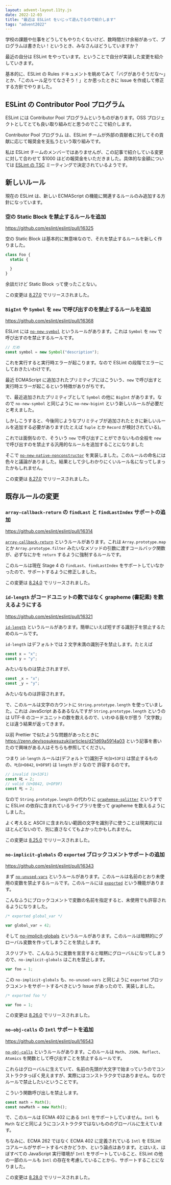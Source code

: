 ```yaml
---
layout: advent-layout.11ty.js
date: 2022-12-03
title: "最近は ESLint をいじって遊んでるので紹介します"
tags: "advent2022"
---
```


学校の課題や仕事をどうしてもやりたくないけど、数時間だけ余裕があって、プログラムは書きたい！というとき、みなさんはどうしていますか？

最近の自分は ESLint をやっています。ということで自分が実装した変更を紹介していきます。

基本的に、ESLint の Rules ドキュメントを眺めてみて「バグがありそうだな〜」とか、「このルール足りてなさそう！」とか思ったときに Issue を作成して修正する方針でやりました。

## ESLint の Contributor Pool プログラム

ESLint には Contributor Pool プログラムというものがあります。OSS プロジェクトとしてとても良い取り組みだと思うのでここで紹介します。

Contributor Pool プログラム は、ESLint チームが外部の貢献者に対してその貢献に応じて報奨金を支払うという取り組みです。

私は ESLint チームのメンバーではありませんが、この記事で紹介している変更に対して合わせて \$1000 ほどの報奨金をいただきました。具体的な金額については [ESLint の TSC](https://eslint.org/docs/latest/maintainer-guide/governance#technical-steering-committee-tsc) ミーティングで決定されているようです。

## 新しいルール

現在の ESLint は、新しい ECMAScript の機能に関連するルールのみ追加する方針になっています。

### 空の Static Block を禁止するルールを追加

https://github.com/eslint/eslint/pull/16325

空の Static Block は基本的に無意味なので、それを禁止するルールを新しく作りました。

```js
class Foo {
  static {

  }
}
```

余談だけど Static Block って使ったことない。

この変更は [8.27.0](https://eslint.org/blog/2022/11/eslint-v8.27.0-released/) でリリースされました。

### `BigInt` や `Symbol` を `new` で呼び出すのを禁止するルールを追加

https://github.com/eslint/eslint/pull/16368

ESLint には [`no-new-symbol`](https://eslint.org/docs/latest/rules/no-new-symbol) というルールがあります。これは `Symbol` を `new` で呼び出すのを禁止するルールです。

```js
// だめ
const symbol = new Symbol("description");
```

これを実行すると実行時エラーが起こります。なので ESLint の段階でエラーにしておきたいわけです。

最近 ECMAScript に追加されたプリミティブにはこういう、`new` で呼び出すと実行時エラーが起こるという特徴がありがちです。

で、最近追加されたプリミティブとして `Symbol` の他に `BigInt` があります。なので `no-new-symbol` と同じように `no-new-bigint` という新しいルールが必要だと考えました。

しかしこうすると、今後同じようなプリミティブが追加されたときに新しいルールを追加する必要があります(たとえば `Tuple` とか `Record` が検討されている)。

これでは面倒なので、そういう `new` で呼び出すことができないもの全般を `new` で呼び出すのを禁止する汎用的なルールを追加することになりました

そこで [`no-new-native-nonconstructor`](https://eslint.org/docs/latest/rules/no-new-native-nonconstructor) を実装しました。このルールの命名には色々と議論がありました。結果として少しわかりにくいルール名になってしまったかもしれません。

この変更は [8.27.0](https://eslint.org/blog/2022/11/eslint-v8.27.0-released/) でリリースされました。

## 既存ルールの変更

### `array-callback-return` の `findLast` と `findLastIndex` サポートの追加

https://github.com/eslint/eslint/pull/16314

[`array-callback-return`](https://eslint.org/docs/latest/rules/array-callback-return) というルールがあります。これは `Array.prototype.map` とか `Array.prototype.filter` みたいなメソッドの引数に渡すコールバック関数が、必ずなにかを `return` するように強制するルールです。

このルールは現在 Stage 4 の `findLast`、`findLastIndex` をサポートしていなかったので、サポートするように修正しました。

この変更は [8.24.0](https://eslint.org/blog/2022/09/eslint-v8.24.0-released/) でリリースされました。

### `id-length` がコードユニットの数ではなく grapheme (書記素) を数えるようにする

https://github.com/eslint/eslint/pull/16321

[`id-length`](https://eslint.org/docs/latest/rules/id-length) というルールがあります。簡単にいえば短すぎる識別子を禁止するためのルールです。

`id-length` はデフォルトでは 2 文字未満の識別子を禁止します。たとえば

```js
const x = "x";
const y = "y";
```

みたいなものは禁止されますが、

```js
const _x = "x";
const _y = "y";
```

みたいなものは許容されます。

で、このルールは文字のカウントに `String.prototype.length` を使っていました。これは JavaScript あるあるなんですが `String.prototype.length` というのは UTF-8 のコードユニットの数を数えるので、いわゆる我々が思う「文字数」とは違う結果が返ってきます。

以前 Prettier で似たような問題があったときに https://zenn.dev/sosukesuzuki/articles/d21d69a5914a03 という記事を書いたので興味がある人はそちらも参照してください。

つまり `id-length` ルールは(デフォルトで)識別子 `叱`(`U+53F1`) は禁止するものの、`𠮟`(`U+D842`, `U+DF9F`) は `length` が `2` なので 許容するのです。

```js
// invalid (U+53F1)
const 叱 = 2;
// valid (U+D842, U+DF9F)
const 𠮟 = 2;
```

なので `String.prototype.length` の代わりに [`graphemse-splitter`](https://github.com/orling/grapheme-splitter) というすでに ESLint の依存に含まれているライブラリを使って grapheme を数えるようにしました。

よく考えると ASCII に含まれない範囲の文字を識別子に使うことは現実的にはほとんどないので、別に直さなくてもよかったかもしれません。

この変更は [8.25.0](https://eslint.org/blog/2022/10/eslint-v8.25.0-released/) でリリースされました。

### `no-implicit-globals` の `exported` ブロックコメントサポートの追加

https://github.com/eslint/eslint/pull/16343

まず [`no-unused-vars`](https://eslint.org/docs/latest/rules/no-unused-vars) というルールがあります。このルールは名前のとおり未使用の変数を禁止するルールです。このルールには [`exported`](https://eslint.org/docs/latest/rules/no-unused-vars#exported) という機能があります。

こんなふうにブロックコメントで変数の名前を指定すると、未使用でも許容されるようになりました。

```js
/* exported global_var */

var global_var = 42;
```

そして [no-implicit-globals](https://eslint.org/docs/latest/rules/no-implicit-globals) というルールがあります。このルールは暗黙的にグローバル変数を作ってしまうことを禁止します。

スクリプトで、こんなふうに変数を宣言すると暗黙にグローバルになってしまうので、`no-implicit-globals` はこれを禁止します。

```js
var foo = 1;
```

この `no-implicit-globals` も、`no-unused-vars` と同じように `exported` ブロックコメントをサポートするべきという Issue があったので、実装しました。

```js
/* exported foo */

var foo = 1;
```

この変更は [8.26.0](https://eslint.org/blog/2022/10/eslint-v8.26.0-released/) でリリースされました。

### `no-obj-calls` の `Intl` サポートを追加

https://github.com/eslint/eslint/pull/16543

[`no-obj-calls`](https://eslint.org/docs/latest/rules/no-obj-calls) というルールがあります。このルールは `Math`、`JSON`、`Reflect`、`Atomics` を関数として呼び出すことを禁止するルールです。

これらはグローバルに生えていて、名前の先頭が大文字で始まっていうのでコンストラクタっぽく見えますが、実際にはコンストラクタではありません。なのでルールで禁止したいということです。

こういう関数呼び出しを禁止します。

```js
const math = Math();
const newMath = new Math();
```

で、このルールは ECMA 402 にある `Intl` をサポートしていません。`Intl` も `Math` などと同じようにコンストラクタではないもののグローバルに生えています。

ちなみに、ECMA 262 ではなく ECMA 402 に定義されている `Intl` を ESLint コアルールがサポートするべきかどうか、という論点はあります。とはいえ、ほぼすべての JavaScript 実行環境が `Intl` をサポートしていること、ESLint の他の一部のルールも `Intl` の存在を考慮していることから、サポートすることになりました。

この変更は [8.28.0](https://eslint.org/blog/2022/11/eslint-v8.28.0-released/) でリリースされました。
